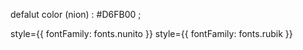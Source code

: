 defalut color (nion) : #D6FB00 ;

style={{ fontFamily: fonts.nunito }}
style={{ fontFamily: fonts.rubik }}


